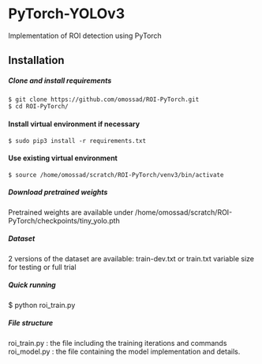 # PyTorch-YOLOv3
Implementation of ROI detection using PyTorch

## Installation
##### Clone and install requirements
    $ git clone https://github.com/omossad/ROI-PyTorch.git
    $ cd ROI-PyTorch/
#### Install virtual environment if necessary
    $ sudo pip3 install -r requirements.txt

#### Use existing virtual environment
    $ source /home/omossad/scratch/ROI-PyTorch/venv3/bin/activate

##### Download pretrained weights
  Pretrained weights are available under
    /home/omossad/scratch/ROI-PyTorch/checkpoints/tiny_yolo.pth

##### Dataset
  2 versions of the dataset are available:
  train-dev.txt or train.txt
  variable size for testing or full trial

##### Quick running
  $ python roi_train.py

##### File structure
roi_train.py : the file including the training iterations and commands
roi_model.py : the file containing the model implementation and details.
